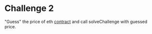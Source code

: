 # Challenge 2

"Guess" the price of eth [contract](https://sepolia.etherscan.io/address/0x1b30DA2a868704483143A4D46865Ac9585629fd0#code) and call solveChallenge with guessed price.
